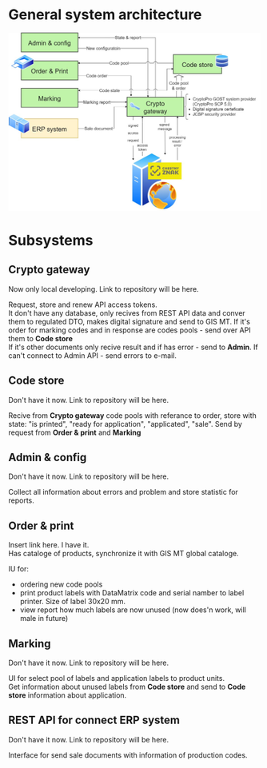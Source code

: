 # General system architecture 
![general](https://github.com/benzol45/MT_general/blob/main/v1.jpg)

# Subsystems 
## Crypto gateway 
Now only local developing. Link to repository will be here. 
 
Request, store and renew API access tokens.  
It don't have any database, only recives from REST API data and conver them to regulated DTO, makes digital signature and send to GIS MT. 
If it's order for marking codes and in response are codes pools - send over API them to **Code store**  
If it's other documents only recive result and if has error - send to **Admin**. If can't connect to Admin API - send errors to e-mail. 
 
## Code store
Don't have it now. Link to repository will be here. 

Recive from **Crypto gateway** code pools with referance to order, store with state: "is printed", "ready for application", "applicated", "sale". Send by request from **Order & print** and **Marking**  
 
## Admin & config  
Don't have it now. Link to repository will be here. 
 
Collect all information about errors and problem and store statistic for reports.  
 
## Order & print  
Insert link here. I have it.  
Has cataloge of products, synchronize it with GIS MT global cataloge.
 
IU for:
* ordering new code pools  
* print product labels with DataMatrix code and serial namber to label printer. Size of label 30x20 mm.  
* view report how much labels are now unused (now does'n work, will male in future)  

## Marking  
Don't have it now. Link to repository will be here. 

UI for select pool of labels and application labels to product units.  
Get information about unused labels from **Code store** and send to **Code store** information about application.  

## REST API for connect ERP system  
Don't have it now. Link to repository will be here. 

Interface for send sale documents with information of production codes.




  
 
